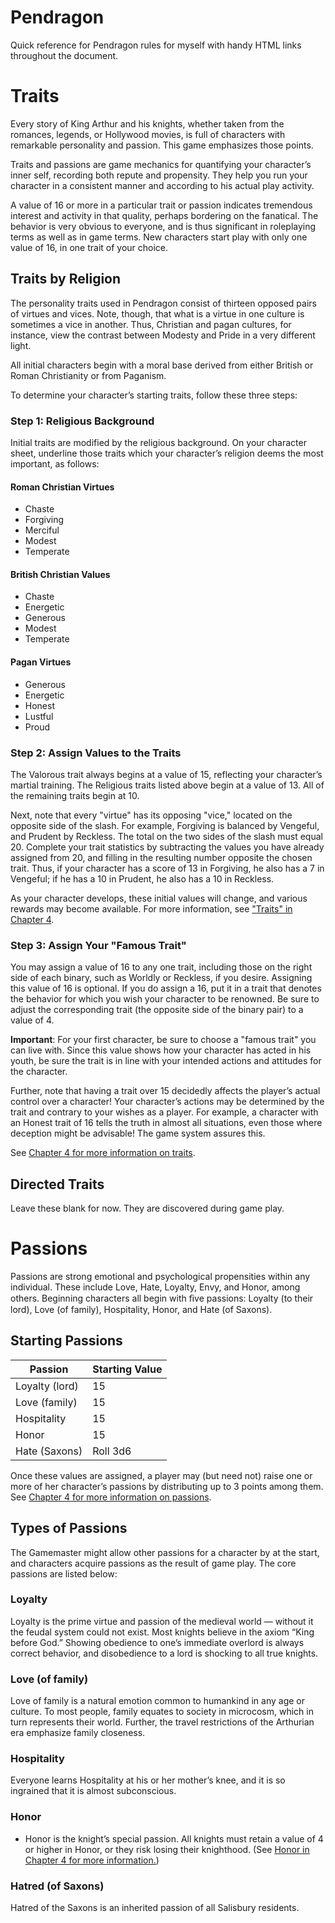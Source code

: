 # Pendragon
Quick reference for Pendragon rules for myself with handy HTML links throughout the document.

<!-- toc -->



<!-- tocstop -->

# Traits
Every story of King Arthur and his knights, whether taken from the romances, legends, or Hollywood movies, is full of
characters with remarkable personality and passion. This game emphasizes those points.

Traits and passions are game mechanics for quantifying your character’s inner self, recording both repute and propensity.
They help you run your character in a consistent manner and according to his actual play activity.

A value of 16 or more in a particular trait or passion indicates tremendous interest and activity in that quality,
perhaps bordering on the fanatical. The behavior is very obvious to everyone, and is thus significant in roleplaying
terms as well as in game terms. New characters start play with only one value of 16, in one trait of your choice.

## Traits by Religion
The personality traits used in Pendragon consist of thirteen opposed pairs of virtues and vices. Note, though, that
what is a virtue in one culture is sometimes a vice in another. Thus, Christian and pagan cultures, for instance,
view the contrast between Modesty and Pride in a very different light.

All initial characters begin with a moral base derived from either British or Roman Christianity or from Paganism.

To determine your character’s starting traits, follow these three steps:

### Step 1: Religious Background
Initial traits are modified by the religious background. On your character sheet, underline those traits which your
character’s religion deems the most important, as follows:

#### Roman Christian Virtues
* Chaste
* Forgiving
* Merciful
* Modest
* Temperate

#### British Christian Values
* Chaste
* Energetic
* Generous
* Modest
* Temperate

#### Pagan Virtues
* Generous
* Energetic
* Honest
* Lustful
* Proud

### Step 2: Assign Values to the Traits
The Valorous trait always begins at a value of 15, reflecting your character’s martial training. The Religious traits
listed above begin at a value of 13. All of the remaining traits begin at 10.

Next, note that every "virtue" has its opposing "vice," located on the opposite side of the slash. For example,
Forgiving is balanced by Vengeful, and Prudent by Reckless. The total on the two sides of the slash must equal 20.
Complete your trait statistics by subtracting the values you have already assigned from 20, and filling in the resulting
number opposite the chosen trait. Thus, if your character has a score of 13 in Forgiving, he also has a 7 in Vengeful;
if he has a 10 in Prudent, he also has a 10 in Reckless.

As your character develops, these initial values will change, and various rewards may become available. For more
information, see ["Traits" in Chapter 4](#LINK-ME).

### Step 3: Assign Your "Famous Trait"
You may assign a value of 16 to any one trait, including those on the right side of each binary, such as Worldly or
Reckless, if you desire. Assigning this value of 16 is optional. If you do assign a 16, put it in a trait that denotes
the behavior for which you wish your character to be renowned. Be sure to adjust the corresponding trait
(the opposite side of the binary pair) to a value of 4.

**Important**: For your first character, be sure to choose a "famous trait" you can live with. Since this value shows
how your character has acted in his youth, be sure the trait is in line with your intended actions and attitudes for the
character.

Further, note that having a trait over 15 decidedly affects the player’s actual control over a character! Your
character’s actions may be determined by the trait and contrary to your wishes as a player. For example, a character
with an Honest trait of 16 tells the truth in almost all situations, even those where deception might be advisable!
The game system assures this.

See [Chapter 4 for more information on traits](#LINK-ME).

## Directed Traits
Leave these blank for now. They are discovered during game play.

# Passions
Passions are strong emotional and psychological propensities within any individual. These include Love, Hate, Loyalty,
Envy, and Honor, among others. Beginning characters all begin with ﬁve passions: Loyalty (to their lord), Love
(of family), Hospitality, Honor, and Hate (of Saxons).

## Starting Passions
Passion | Starting Value
------- | --------------
Loyalty (lord) | 15
Love (family) | 15
Hospitality | 15
Honor | 15
Hate (Saxons) | Roll 3d6

Once these values are assigned, a player may (but need not) raise one or more of her character’s passions by
distributing up to 3 points among them. See [Chapter 4 for more information on passions](#LINK-ME).

## Types of Passions
The Gamemaster might allow other passions for a character by at the start, and characters acquire passions as the result
of game play. The core passions are listed below:

### Loyalty
Loyalty is the prime virtue and passion of the medieval world — without it the feudal system could not exist. Most
knights believe in the axiom “King before God.” Showing obedience to one’s immediate overlord is always correct
behavior, and disobedience to a lord is shocking to all true knights.

### Love (of family)
Love of family is a natural emotion common to humankind in any age or culture. To most people, family equates to society
in microcosm, which in turn represents their world. Further, the travel restrictions of the Arthurian era emphasize
family closeness.

### Hospitality
Everyone learns Hospitality at his or her mother’s knee, and it is so ingrained that it is almost subconscious.

### Honor
* Honor is the knight’s special passion. All knights must retain a value of 4 or higher in Honor, or they risk losing
their knighthood. (See [Honor in Chapter 4 for more information.](#LINK-ME))

### Hatred (of Saxons)
Hatred of the Saxons is an inherited passion of all Salisbury residents.